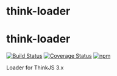 # think-loader


# think-loader
[![Build Status](https://travis-ci.org/thinkjs/think-loader.svg?branch=master)](https://travis-ci.org/thinkjs/think-loader)
[![Coverage Status](https://coveralls.io/repos/github/thinkjs/think-loader/badge.svg?branch=master)](https://coveralls.io/github/thinkjs/think-loader?branch=master)
[![npm](https://img.shields.io/npm/v/think-loader.svg?style=flat-square)](https://www.npmjs.com/package/think-loader)

Loader for ThinkJS 3.x